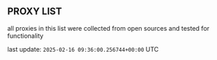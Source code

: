 ## PROXY LIST

all proxies in this list were collected from open sources and tested for functionality

last update: `2025-02-16 09:36:00.256744+00:00` UTC